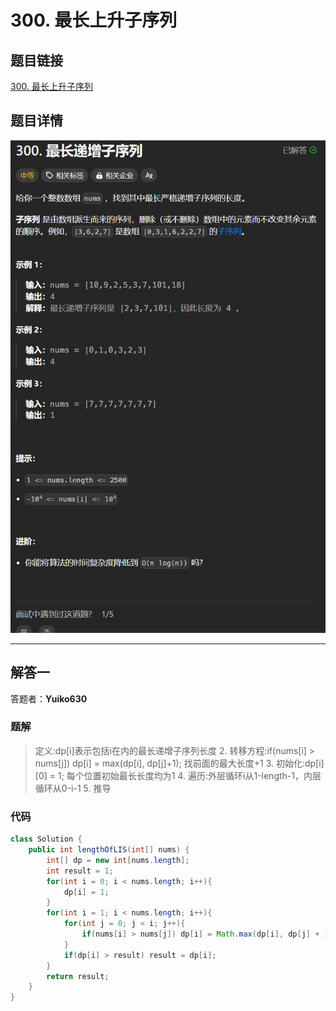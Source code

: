 # 300. 最长上升子序列
## 题目链接  
[300. 最长上升子序列](https://leetcode.cn/problems/longest-increasing-subsequence/)
## 题目详情
![](Img/300.png)

***
## 解答一
答题者：**Yuiko630**

### 题解
>定义:dp[i]表示包括i在内的最长递增子序列长度
>2. 转移方程:if(nums[i] > nums[j]) dp[i] = max(dp[i], dp[j]+1); 找前面的最大长度+1
>3. 初始化:dp[i][0] = 1; 每个位置初始最长长度均为1
>4. 遍历:外层循环i从1-length-1，内层循环从0-i-1
>5. 推导

### 代码
``` java
class Solution {
    public int lengthOfLIS(int[] nums) {
        int[] dp = new int[nums.length];
        int result = 1;
        for(int i = 0; i < nums.length; i++){
            dp[i] = 1;
        }
        for(int i = 1; i < nums.length; i++){
            for(int j = 0; j < i; j++){
                if(nums[i] > nums[j]) dp[i] = Math.max(dp[i], dp[j] + 1);
            }
            if(dp[i] > result) result = dp[i];
        }
        return result;
    }
}
```